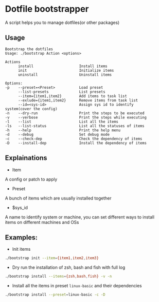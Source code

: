 # Dotfile bootstrapper

A script helps you to manage dotfiles(or other packages)

## Usage

```
Bootstrap the dotfiles
Usage: ./bootstrap Action <options>

Actions
      install                     Install items
      init                        Initialize items
      uninstall                   Uninstall items

Options:
-p    --preset=<Preset>           Load preset
      --list-presets              List presets
      --item={item1,item2}        Add items to task list
      --exlude={item1,item2}      Remove items from task list
      --id=<sys-id>               Assign sys id to identify system(cover the config)
-n    --dry-run                   Print the steps to be executed
-v    --verbose                   Print the steps while executing
-l    --list                      List all the items
-ls   --list-status               List all the statuses of items
-h    --help                      Print the help menu
-d    --debug                     Set debug mode
-c    --check-dep                 Check the dependency of items
-D    --install-dep               Install the dependency of items

```

## Explainations


- Item

A config or patch to apply

- Preset

A bunch of items which are usually installed together

- $sys_id

A name to identify system or machine, you can set different ways to install items on different machines and OSs


## Examples:

- Init items

```bash
./bootstrap init --item={item1,item2,item3}
```

- Dry run the installation of zsh, bash and fish with full log

```bash
./bootstrap install --items={zsh,bash,fish} -v -n 
```

- Install all the items in preset `linux-basic` and their dependencies

```bash
./bootstrap install --preset=linux-basic -c -D
```
